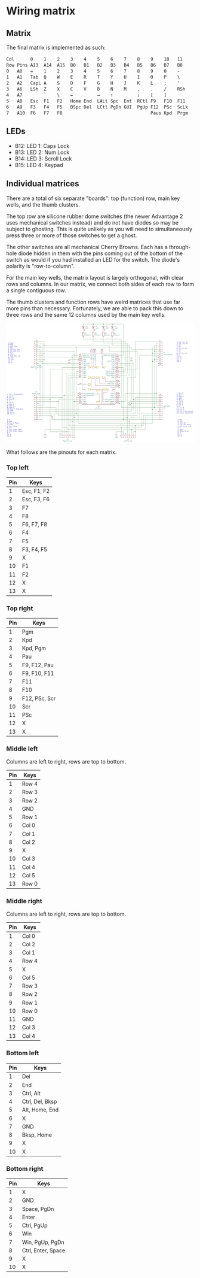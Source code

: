 # Wiring matrix

## Matrix

The final matrix is implemented as such:

```
Col      0    1    2    3    4    5    6    7    8    9    10   11
Row Pins A13  A14  A15  B0   B1   B2   B3   B4   B5   B6   B7   B8
0   A0   =    1    2    3    4    5    6    7    8    9    0    -
1   A1   Tab  Q    W    E    R    T    Y    U    I    O    P    \
2   A2   CapL A    S    D    F    G    H    J    K    L    ;    '
3   A6   LSh  Z    X    C    V    B    N    M    ,    .    /    RSh
4   A7        `    \    ←         →    ↑         ↓    [    ]
5   A8   Esc  F1   F2   Home End  LALt Spc  Ent  RCtl F9   F10  F11
6   A9   F3   F4   F5   BSpc Del  LCtl PgDn GUI  PgUp F12  PSc  ScLk
7   A10  F6   F7   F8                                 Paus Kpd  Prgm
```

## LEDs

* B12: LED 1: Caps Lock
* B13: LED 2: Num Lock
* B14: LED 3: Scroll Lock
* B15: LED 4: Keypad

## Individual matrices

There are a total of six separate "boards": top (function) row, main
key wells, and the thumb clusters.

The top row are silicone rubber dome switches (the newer Advantage 2
uses mechanical switches instead) and do not have diodes so may be
subject to ghosting. This is quite unlikely as you will need to
simultaneously press three or more of those switches to get a ghost.

The other switches are all mechanical Cherry Browns. Each has a
through-hole diode hidden in them with the pins coming out of the
bottom of the switch as would if you had installed an LED for the
switch. The diode's polarity is "row-to-column".

For the main key wells, the matrix layout is largely orthogonal, with
clear rows and columns. In our matrix, we connect both sides of each
row to form a single contiguous row.

The thumb clusters and function rows have weird matrices that use far
more pins than necessary. Fortunately, we are able to pack this down
to three rows and the same 12 columns used by the main key wells.

![Schematic](images/schematic.png)

What follows are the pinouts for each matrix.

### Top left

| Pin | Keys        |
|-----|-------------|
| 1   | Esc, F1, F2 |
| 2   | Esc, F3, F6 |
| 3   | F7          |
| 4   | F8          |
| 5   | F6, F7, F8  |
| 6   | F4          |
| 7   | F5          |
| 8   | F3, F4, F5  |
| 9   | X           |
| 10  | F1          |
| 11  | F2          |
| 12  | X           |
| 13  | X           |

### Top right

| Pin | Keys          |
|-----|---------------|
| 1   | Pgm           |
| 2   | Kpd           |
| 3   | Kpd, Pgm      |
| 4   | Pau           |
| 5   | F9, F12, Pau  |
| 6   | F9, F10, F11  |
| 7   | F11           |
| 8   | F10           |
| 9   | F12, PSc, Scr |
| 10  | Scr           |
| 11  | PSc           |
| 12  | X             |
| 13  | X             |

### Middle left

Columns are left to right, rows are top to bottom.

| Pin | Keys  |
|-----|-------|
| 1   | Row 4 |
| 2   | Row 3 |
| 3   | Row 2 |
| 4   | GND   |
| 5   | Row 1 |
| 6   | Col 0 |
| 7   | Col 1 |
| 8   | Col 2 |
| 9   | X     |
| 10  | Col 3 |
| 11  | Col 4 |
| 12  | Col 5 |
| 13  | Row 0 |

### Middle right

Columns are left to right, rows are top to bottom.

| Pin | Keys  |
|-----|-------|
| 1   | Col 0 |
| 2   | Col 2 |
| 3   | Col 1 |
| 4   | Row 4 |
| 5   | X     |
| 6   | Col 5 |
| 7   | Row 3 |
| 8   | Row 2 |
| 9   | Row 1 |
| 10  | Row 0 |
| 11  | GND   |
| 12  | Col 3 |
| 13  | Col 4 |

### Bottom left

| Pin | Keys            |
|-----|-----------------|
| 1   | Del             |
| 2   | End             |
| 3   | Ctrl, Alt       |
| 4   | Ctrl, Del, Bksp |
| 5   | Alt, Home, End  |
| 6   | X               |
| 7   | GND             |
| 8   | Bksp, Home      |
| 9   | X               |
| 10  | X               |

### Bottom right

| Pin | Keys               |
|-----|--------------------|
| 1   | X                  |
| 2   | GND                |
| 3   | Space, PgDn        |
| 4   | Enter              |
| 5   | Ctrl, PgUp         |
| 6   | Win                |
| 7   | Win, PgUp, PgDn    |
| 8   | Ctrl, Enter, Space |
| 9   | X                  |
| 10  | X                  |

